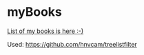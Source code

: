 myBooks
=======

[List of my books is here :-)](https://rawgit.com/th3mon/myBooks/master/index.html)

Used:
    https://github.com/hnvcam/treelistfilter